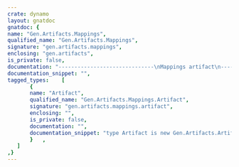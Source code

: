 ```yaml
---
crate: dynamo
layout: gnatdoc
gnatdoc: {
name: "Gen.Artifacts.Mappings",
qualified_name: "Gen.Artifacts.Mappings",
signature: "gen.artifacts.mappings",
enclosing: "gen.artifacts",
is_private: false,
documentation: "------------------------------\nMappings artifact\n------------------------------",
documentation_snippet: "",
tagged_types:    [
       {
       name: "Artifact",
       qualified_name: "Gen.Artifacts.Mappings.Artifact",
       signature: "gen.artifacts.mappings.artifact",
       enclosing: "",
       is_private: false,
       documentation: "",
       documentation_snippet: "type Artifact is new Gen.Artifacts.Artifact with null record;",
       }   ,
   ]
,}
---
```

